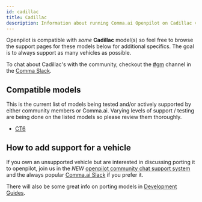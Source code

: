 ```yaml
---
id: cadillac
title: Cadillac
description: Information about running Comma.ai Openpilot on Cadillac vehicles including the  and  others.
---
```

<!-- 
***************************************
DO NOT MODIFY!!!
THIS IS AN AUTOMATICALLY GENERATED FILE
PLEASE USE AIRTABLE.COM DATABASE TO UPDATE
***************************************
-->

Openpilot is compatible with *some* **Cadillac** model(s) so feel free to browse the support pages for these models below for additional specifics.
The goal is to always support as many vehicles as possible.

To chat about Cadillac's with the community, checkout the [#gm](slack://channel?id=gm&team=comma) channel in the [Comma Slack](https://slack.comma.ai).
## Compatible models

This is the current list of models being tested and/or actively supported by either community members or Comma.ai.  Varying levels of support / testing are being done on the listed models so please review them thoroughly.

* [CT6](/vehicles/cadillac/ct6/)

## How to add support for a vehicle

If you own an unsupported vehicle but are interested in discussing porting it to openpilot, join us in the *NEW* [openpilot community chat support system](https://spectrum.chat/openpilot) and the always popular [Comma.ai Slack](https://slack.comma.ai/) if you prefer it.

There will also be some great info on porting models in [Development Guides](../../development/guides/).

